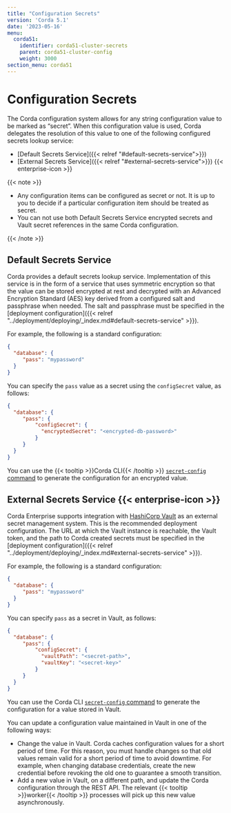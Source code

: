 ```yaml
---
title: "Configuration Secrets"
version: 'Corda 5.1'
date: '2023-05-16'
menu:
  corda51:
    identifier: corda51-cluster-secrets
    parent: corda51-cluster-config
    weight: 3000
section_menu: corda51
---
```


# Configuration Secrets

The Corda configuration system allows for any string configuration value to be marked as “secret”. When this configuration value is used, Corda delegates the resolution of this value to one of the following configured secrets lookup service:

* [Default Secrets Service]({{< relref "#default-secrets-service">}})
* [External Secrets Service]({{< relref "#external-secrets-service">}}) {{< enterprise-icon >}}

{{< note >}}

* Any configuration items can be configured as secret or not. It is up to you to decide if a particular configuration item should be treated as secret.
* You can not use both Default Secrets Service encrypted secrets and Vault secret references in the same Corda configuration.

{{< /note >}}

## Default Secrets Service

Corda provides a default secrets lookup service. Implementation of this service is in the form of a service that uses symmetric encryption so that the value can be stored encrypted at rest and decrypted with an Advanced Encryption Standard (AES) key derived from a configured salt and passphrase when needed. The salt and passphrase must be specified in the [deployment configuration]({{< relref "../deployment/deploying/_index.md#default-secrets-service" >}}).

For example, the following is a standard configuration:

```json
{
  "database": {
     "pass": "mypassword"
  }
}
```

You can specify the `pass` value as a secret using the `configSecret` value, as follows:

```json
{
  "database": {
     "pass": {
         "configSecret": {
           "encryptedSecret": "<encrypted-db-password>"
         }
     }
  }
}
```

You can use the {{< tooltip >}}Corda CLI{{< /tooltip >}} <a href = "../../reference/corda-cli/secret-config.md">`secret-config` command</a> to generate the configuration for an encrypted value.

## External Secrets Service {{< enterprise-icon >}}

Corda Enterprise supports integration with [HashiCorp Vault](https://www.vaultproject.io/) as an external secret management system. This is the recommended deployment configuration. The URL at which the Vault instance is reachable, the Vault token, and the path to Corda created secrets must be specified in the [deployment configuration]({{< relref "../deployment/deploying/_index.md#external-secrets-service" >}}).

For example, the following is a standard configuration:

```json
{
  "database": {
     "pass": "mypassword"
  }
}
```

You can specify `pass` as a secret in Vault, as follows:

```json
{
  "database": {
     "pass": {
         "configSecret": {
           "vaultPath": "<secret-path>",
           "vaultKey": "<secret-key>"
         }
     }
  }
}
```

You can use the Corda CLI <a href = "../../reference/corda-cli/secret-config.md">`secret-config` command</a> to generate the configuration for a value stored in Vault.

You can update a configuration value maintained in Vault in one of the following ways:

* Change the value in Vault. Corda caches configuration values for a short period of time. For this reason, you must handle changes so that old values remain valid for a short period of time to avoid downtime. For example, when changing database credentials, create the new credential before revoking the old one to guarantee a smooth transition.
* Add a new value in Vault, on a different path, and update the Corda configuration through the REST API. The relevant {{< tooltip >}}worker{{< /tooltip >}} processes will pick up this new value asynchronously.
